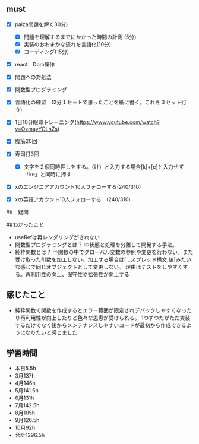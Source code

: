 

## must
- [x] paiza問題を解く30分)
  - [x] 問題を理解するまでにかかった時間の計測 (5分)
  - [x] 実装のおおまかな流れを言語化(10分)
  - [x] コーディング(15分)
- [x] react　Dom操作
- [x] 問題への対処法
- [x] 関数型プログラミング
- [x] 言語化の練習　(2分１セットで思ったことを紙に書く。これを３セット行う)
- [x] 1日10分眼球トレーニング(https://www.youtube.com/watch?v=OzmayYOLhZs)
- [x] 腹筋20回
- [x] 寿司打3回
  - [x] 文字を２個同時押しをする。（け）と入力する場合[k]+[e]と入力せず「ke」と同時に押す
- [x] xのエンジニアアカウント10人フォローする(240/310)
- [x] xの英語アカウント10人フォローする　(240/310)
     

##　疑問


##わかったこと
- useRefは再レンダリングがされない
- 関数型プログラミングとは？
⇨状態と処理を分離して開発する手法。
- 純粋関数とは？
⇨関数の中でグローバル変数の参照や変更を行わない。また受け取った引数を加工しない。加工する場合は[...スプレッド構文,値]みたいな感じで同じオブジェクトとして変更しない。
理由はテストをしやすくする。再利用性の向上、保守性や拡張性が向上する



## 感じたこと
- 純粋関数で関数を作成するとエラー範囲が限定されデバックしやすくなったり再利用性が向上したりと色々な恩恵が受けられる。
1つずつだがただ実装するだけでなく後からメンテナンスしやすいコードが最初から作成できるようになりたいと感じました



## 学習時間
  - 本日5.5h
  - 3月137h
  - 4月146h
  - 5月141.5h
  - 6月131h
  - 7月142.5h
  - 8月105h
  - 9月126.5h
  - 10月92h
  - 合計1296.5h
    





